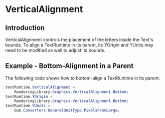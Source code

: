 # VerticalAlignment

## Introduction

VerticalAlignment controls the placement of the letters inside the Text's bounds. To align a TextRuntime in its parent, its YOrigin and YUnits may need to be modified as well to adjust its bounds.

## Example - Bottom-Alignment in a Parent

The following code shows how to bottom-align a TextRuntime in its parent:

```csharp
textRuntime.VerticalAlignment =
    RenderingLibrary.Graphics.VerticalAlignment.Bottom;
textRuntime.YOrigin =
    RenderingLibrary.Graphics.VerticalAlignment.Bottom;
textRuntime.YUnits =
    Gum.Converters.GeneralUnitType.PixelsFromLarge;
```
